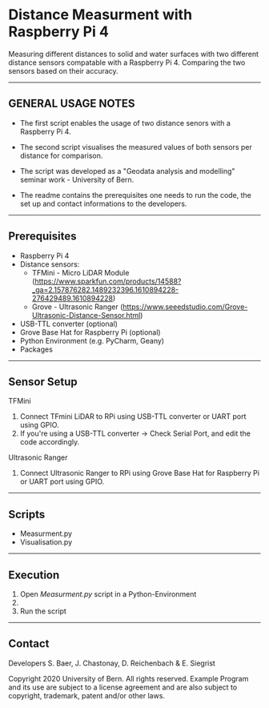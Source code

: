 # Distance Measurment with Raspberry Pi 4
Measuring different distances to solid and water surfaces with two different distance sensors compatable with a Raspberry Pi 4.
Comparing the two sensors based on their accuracy.

-------------------------------------------------------------------------------------------------------------------------------------

GENERAL USAGE NOTES
-------------------------------------------------------------------------------------------------------------------------------------

- The first script enables the usage of two distance senors with a Raspberry Pi 4.

- The second script visualises the measured values of both sensors per distance for comparison.

- The script was developed as a "Geodata analysis and modelling" seminar work - University of Bern.

- The readme contains the prerequisites one needs to run the code, the set up and contact informations to the developers.


-------------------------------------------------------------------------------------------------------------------------------------

Prerequisites
-------------------------------------------------------------------------------------------------------------------------------------
- Raspberry Pi 4
- Distance sensors:
  * TFMini - Micro LiDAR Module (https://www.sparkfun.com/products/14588?_ga=2.157876282.1489232396.1610894228-276429489.1610894228)
  * Grove - Ultrasonic Ranger (https://www.seeedstudio.com/Grove-Ultrasonic-Distance-Sensor.html)
- USB-TTL converter (optional)
- Grove Base Hat for Raspberry Pi (optional)
- Python Environment (e.g. PyCharm, Geany)
- Packages


-------------------------------------------------------------------------------------------------------------------------------------

Sensor Setup
-------------------------------------------------------------------------------------------------------------------------------------

TFMini
1) Connect TFmini LiDAR to RPi using USB-TTL converter or UART port using GPIO.
2) If you're using a USB-TTL converter -> Check Serial Port, and edit the code accordingly.


Ultrasonic Ranger
1) Connect Ultrasonic Ranger to RPi using Grove Base Hat for Raspberry Pi or UART port using GPIO.

-------------------------------------------------------------------------------------------------------------------------------------

Scripts
-------------------------------------------------------------------------------------------------------------------------------------

- Measurment.py
- Visualisation.py

-------------------------------------------------------------------------------------------------------------------------------------

Execution
-------------------------------------------------------------------------------------------------------------------------------------


1) Open *Measurment.py* script in a Python-Environment
2) 
3) Run the script



-------------------------------------------------------------------------------------------------------------------------------------

Contact
-------------------------------------------------------------------------------------------------------------------------------------
Developers S. Baer, J. Chastonay, D. Reichenbach & E. Siegrist

Copyright 2020 University of Bern. All rights reserved.
Example Program and its use are subject to a license agreement
and are also subject to copyright, trademark, patent and/or other laws.
